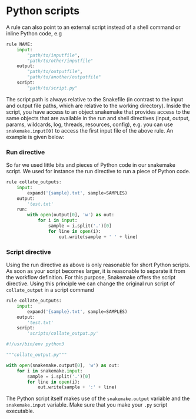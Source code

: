 # Python scripts

A rule can also point to an external script instead of a shell command or inline Python code, e.g

```python
rule NAME:
    input:
        "path/to/inputfile",
        "path/to/other/inputfile"
    output:
        "path/to/outputfile",
        "path/to/another/outputfile"
    script:
        "path/to/script.py"
```

The script path is always relative to the Snakefile (in contrast to the input and output file paths, which are relative to the working directory). Inside the script, you have access to an object snakemake that provides access to the same objects that are available in the run and shell directives (input, output, params, wildcards, log, threads, resources, config), e.g. you can use `snakemake.input[0]` to access the first input file of the above rule. An example is given below:

### Run directive

So far we used little bits and pieces of Python code in our snakemake script. We used for instance the run directive to run a piece of Python code.

```python
rule collate_outputs:
    input:
        expand('{sample}.txt', sample=SAMPLES)
    output:
        'test.txt'
    run:
        with open(output[0], 'w') as out:
            for i in input:
                sample = i.split('.')[0]
                for line in open(i):
                    out.write(sample + ' ' + line)
```

### Script directive

Using the run directive as above is only reasonable for short Python scripts. As soon as your script becomes larger, it is reasonable to separate it from the workflow definition. For this purpose, Snakemake offers the script directive. Using this principle we can change the original run script of `collate_output` in a script command

```python
rule collate_outputs:
    input:
        expand('{sample}.txt', sample=SAMPLES)
    output:
        'test.txt'
    script:
        'scripts/collate_output.py'
```

```python
#!/usr/bin/env python3

"""collate_output.py"""

with open(snakemake.output[0], 'w') as out:
    for i in snakemake.input:
        sample = i.split('.')[0]
        for line in open(i):
            out.write(sample + ':' + line)
```

The Python script itself makes use of the `snakemake.output` variable and the `snakemake.input` variable. Make sure that you make your `.py` script executable.
